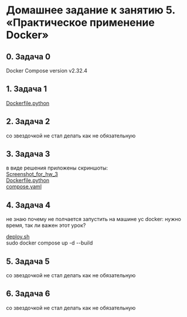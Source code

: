 # **Домашнее задание к занятию 5. «Практическое применение Docker»**

## **0. Задача 0**  
Docker Compose version v2.32.4

## **1. Задача 1**  
[Dockerfile.python](https://github.com/Zufo77/Netology/blob/main/05-virt-04-docker-in-practice/shvirtd-example-python/Dockerfile.python)

## **2. Задача 2**  
со звездочкой не стал делать как не обязательную

## **3. Задача 3**  
в виде решения приложены скриншоты:  
[Screenshot_for_hw_3](https://github.com/Zufo77/Netology/blob/main/05-virt-04-docker-in-practice/shvirtd-example-python/yrz_hw3.png)  
[Dockerfile.python](https://github.com/Zufo77/Netology/blob/main/05-virt-04-docker-in-practice/shvirtd-example-python/Dockerfile.python)  
[compose.yaml](https://github.com/Zufo77/Netology/blob/main/05-virt-04-docker-in-practice/shvirtd-example-python/compose.yaml)

## **4. Задача 4**   
не знаю почему не полчается запустить на машине yc docker: нужно время, так ли важен этот урок?  

[deploy.sh](https://github.com/Zufo77/Netology/blob/main/05-virt-04-docker-in-practice/deploy.sh)  
sudo docker compose up -d --build


## **5. Задача 5**   
со звездочкой не стал делать как не обязательную  

## **6. Задача 6**   
со звездочкой не стал делать как не обязательную  
